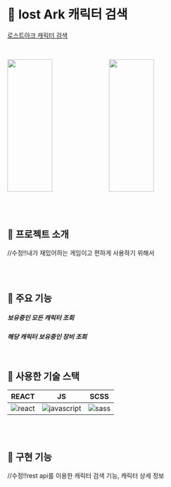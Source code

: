 # 💛 lost Ark 캐릭터 검색

[로스트아크 캐릭터 검색](https://khj0196.dothome.co.kr)

<br/>

<img src="https://user-images.githubusercontent.com/100519998/227865873-66dfd20f-2f12-4182-a03d-8bc6e6f61611.png" width ="45%" height="300px"> <img src="https://user-images.githubusercontent.com/100519998/227868077-64f0293b-43ae-4dba-b022-1c5b556c7eab.png" width ="45%" height="300px">

<br/>
<br/>


## 💙 프로젝트 소개

//수정!!내가 재밌어하는 게임이고 편하게 사용하기 위해서

<br/>
<br/>

## 🧡 주요 기능 
<h5> 보유중인 모든 캐릭터 조회 
<h5> 해당 캐릭터 보유중인 장비 조회

<br/>
<br/>
<br/>

## 💚 사용한 기술 스택
| REACT | JS | SCSS |
|:---:|:---:|:---:|
| ![react](https://user-images.githubusercontent.com/100519998/227874284-72192c04-3f8b-4ae7-94d8-de30a043166a.svg)| ![javascript](https://user-images.githubusercontent.com/100519998/227874293-094f0853-e94a-4a78-8b83-8f1012f9c4e6.svg)| ![sass](https://user-images.githubusercontent.com/100519998/227877981-7552edea-b3d7-401b-9500-468e56285567.svg) |

<br/>
<br/>
 
## 💜 구현 기능

//수정!!rest api를 이용한 캐릭터 검색 기능, 캐릭터 상세 정보
